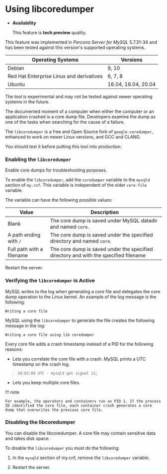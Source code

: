# Using libcoredumper


* **Availability**

    This feature is **tech preview** quality.


This feature was implemented in *Percona Server for MySQL* 5.7.31-34 and has been tested against this version's supported operating systems.

|Operating Systems|Versions|
|--- |--- |
|Debian|9, 10|
|Red Hat Enterprise Linux and derivatives|6, 7, 8|
|Ubuntu|16.04, 18.04, 20.04|


The tool is experimental and may not be tested against newer operating systems in the future.

The documented moment of a computer when either the computer or an application crashed is a core dump file. Developers examine the dump as one of the tasks when searching for the cause of a failure.

The `libcoredumper` is a free and Open Source fork of `google-coredumper`, enhanced to work on newer Linux versions, and GCC and CLANG.

You should test it before putting this tool into production.

### Enabling the `libcoredumper`

Enable core dumps for troubleshooting purposes.

To enable the `libcoredumper`, add the `coredumper` variable to the `mysqld` section of `my.cnf`. This variable is independent of the older `core-file` variable.

The variable can have the following possible values:

|Value|Description|
|--- |--- |
|Blank|The core dump is saved under MySQL datadir and named `core`.|
|A path ending with `/`|The core dump is saved under the specified directory and named `core`.|
|Full path with a filename|The core dump is saved under the specified directory and with the specified filename|


Restart the server.

### Verifying the `libcoredumper` is Active

MySQL writes to the log when generating a core file and delegates the core dump operation to the Linux kernel. An example of the log message is the following:

```text
Writing a core file
```

MySQL using the `libcoredumper` to generate the file creates the following message in the log:

```text
Writing a core file using lib coredumper
```

Every core file adds a crash timestamp instead of a PID for the following reasons:


* Lets you correlate the core file with a crash. MySQL prints a UTC timestamp on the crash log.

> ```text
> 10:02:09 UTC - mysqld got signal 11;
> ```


* Lets you keep multiple core files.

!!! note

    For example, the operators and containers run as PID 1. If the process ID identified the core file, each container crash generates a core dump that overwrites the previous core file.

### Disabling the libcoredumper

You can disable the libcoredumper. A core file may contain sensitive data and takes disk space.

To disable the `libcoredumper` you must do the following:

1. In the `mysqld` section of my.cnf, remove the `libcoredumper` variable.

2. Restart the server.
